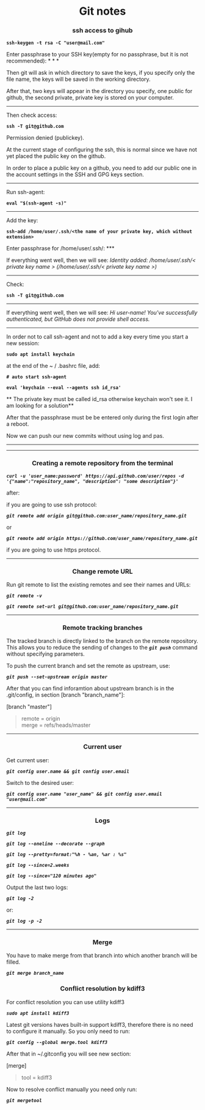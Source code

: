 <h1 style="text-align: center">Git notes</h1>

### <center>ssh access to gihub</center> ###

**`ssh-keygen -t rsa -C "user@mail.com"`**

Enter passphrase to your SSH key(empty for no passphrase, but it is not recommended): * * *

Then git will ask in which directory to save the keys, if you specify only the file name, the keys will be saved in the working directory.

After that, two keys will appear in the directory you specify, one public for github, the second private, private key is stored on your computer.

***

Then check access:

**`ssh -T git@github.com`**

Permission denied (publickey).

At the current stage of configuring the ssh, this is normal since we have not yet placed the public key on the github.

In order to place a public key on a github, you need to add our public one in the account settings in the SSH and GPG keys section.

***

Run ssh-agent:

**`eval "$(ssh-agent -s)"`**

***

Add the key:

**`ssh-add /home/user/.ssh/<the name of your private key, which without extension>`**

Enter passphrase for /home/user/.ssh/<private key name>: ***

If everything went well, then we will see: *Identity added: /home/user/.ssh/< private key name > (/home/user/.ssh/< private key name >)*

***
Check:

**`ssh -T git@github.com`**

***

If everything went well, then we will see: *Hi user-name! You've successfully authenticated, but GitHub does not provide shell access.*

***

In order not to call ssh-agent and not to add a key every time you start a new session:

**`sudo apt install keychain`**

at the end of the ~ / .bashrc file, add:

**`# auto start ssh-agent`**

**`eval 'keychain --eval --agents ssh id_rsa'`**

** The private key must be called id_rsa otherwise keychain won't see it. I am looking for a solution**

After that the passphrase must be be entered only during the first login after a reboot.

Now we can push our new commits without using log and pas.

***

***


### <center>Creating a remote repository from the terminal</center> ###

***`curl -u 'user_name:password' https://api.github.com/user/repos -d '{"name":"repository_name", "description": "some description"}'`***

after:

if you are going to use ssh protocol:

***`git remote add origin git@github.com:user_name/repository_name.git`***

or

***`git remote add origin https://github.com/user_name/repository_name.git`***

if you are going to use https protocol.

***

### <center>Change remote URL</center> ###

Run git remote to list the existing remotes and see their names and URLs:

***`git remote -v`***

***`git remote set-url git@github.com:user_name/repository_name.git`***

***

### <center>Remote tracking branches</center> ###

The tracked branch is directly linked to the branch on the remote repository. This allows you to reduce the sending of changes to the ***`git push`*** command without specifying parameters.

To push the current branch and set the remote as upstream, use:

***`git push --set-upstream origin master`***

After that you can find inforamtion about upstream branch is in the .git/config, in section  [branch "branch_name"]:

[branch "master"] <br/>
> remote = origin <br/>
> merge = refs/heads/master

***

### <center>Current user</center> ###

Get current user:

***`git config user.name && git config user.email`***

Switch to the desired user:

***`git config user.name "user_name" && git config user.email "user@mail.com"`***

***

### <center>Logs</center> ###

***`git log`***

***`git log --oneline --decorate --graph`***

***`git log --pretty=format:"%h - %an, %ar : %s"`***

***`git log --since=2.weeks`***

***`git log --since="120 minutes ago"`***

Output the last two logs: 

***`git log -2`***

or:

***`git log -p -2`***

***

### <center>Merge</center> ###

You have to make merge from that branch into which another branch will be filled.

***`git merge branch_name`***

### <center>Conflict resolution by kdiff3</center> ###

For conflict resolution you can use utility kdiff3

***`sudo apt install kdiff3`***

Latest git versions haves built-in support kdiff3, therefore there is no need to configure it manually.
So you only need to run:

***`git config --global merge.tool kdiff3`***

After that in \~/.gitconfig you will see new section:

[merge]<br>
> tool = kdiff3


Now to resolve conflict manually you need only run:

***`git mergetool`***
